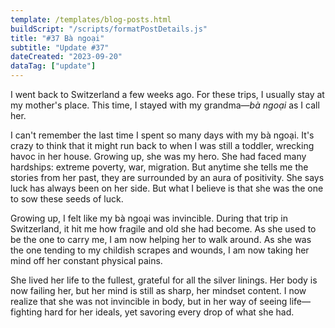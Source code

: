 ```yaml
---
template: /templates/blog-posts.html
buildScript: "/scripts/formatPostDetails.js"
title: "#37 Bà ngoại"
subtitle: "Update #37"
dateCreated: "2023-09-20"
dataTag: ["update"]
---
```


I went back to Switzerland a few weeks ago. For these trips, I usually stay at my mother's place. This time, I stayed with my grandma—_bà ngoại_ as I call her.

I can't remember the last time I spent so many days with my bà ngoại. It's crazy to think that it might run back to when I was still a toddler, wrecking havoc in her house. Growing up, she was my hero. She had faced many hardships: extreme poverty, war, migration. But anytime she tells me the stories from her past, they are surrounded by an aura of positivity. She says luck has always been on her side. But what I believe is that she was the one to sow these seeds of luck.

Growing up, I felt like my bà ngoại was invincible. During that trip in Switzerland, it hit me how fragile and old she had become. As she used to be the one to carry me, I am now helping her to walk around. As she was the one tending to my childish scrapes and wounds, I am now taking her mind off her constant physical pains.

She lived her life to the fullest, grateful for all the silver linings. Her body is now failing her, but her mind is still as sharp, her mindset content. I now realize that she was not invincible in body, but in her way of seeing life—fighting hard for her ideals, yet savoring every drop of what she had.
